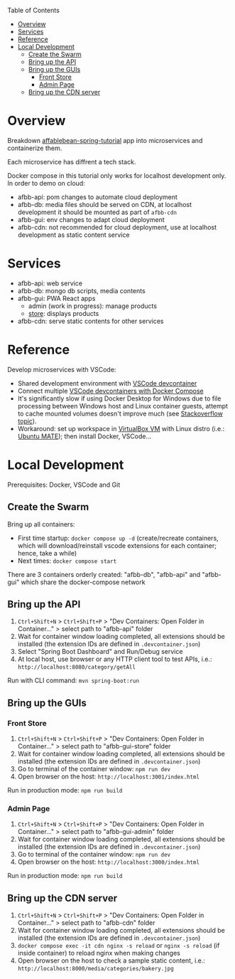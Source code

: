 Table of Contents

- [Overview](#overview)
- [Services](#services)
- [Reference](#reference)
- [Local Development](#local-development)
  - [Create the Swarm](#create-the-swarm)
  - [Bring up the API](#bring-up-the-api)
  - [Bring up the GUIs](#bring-up-the-guis)
    - [Front Store](#front-store)
    - [Admin Page](#admin-page)
  - [Bring up the CDN server](#bring-up-the-cdn-server)

# Overview

Breakdown [affablebean-spring-tutorial](https://github.com/sunshine55/affablebean-spring-tutorial) app into microservices and containerize them.

Each microservice has diffrent a tech stack.

Docker compose in this tutorial only works for localhost development only. In order to demo on cloud:
* afbb-api: pom changes to automate cloud deployment
* afbb-db: media files should be served on CDN, at localhost development it should be mounted as part of `afbb-cdn`
* afbb-gui: env changes to adapt cloud deployment
* afbb-cdn: not recommended for cloud deployment, use at localhost development as static content service

# Services

* afbb-api: web service
* afbb-db: mongo db scripts, media contents
* afbb-gui: PWA React apps
  - admin (work in progress): manage products
  - [store](./afbb-gui/store-pwa/README.md): displays products
* afbb-cdn: serve static contents for other services

# Reference

Develop microservices with VSCode:
* Shared development environment with [VSCode devcontainer](https://code.visualstudio.com/docs/remote/create-dev-container)
* Connect multiple [VSCode devcontainers with Docker Compose](https://code.visualstudio.com/remote/advancedcontainers/connect-multiple-containers)
* It's significantly slow if using Docker Desktop for Windows due to file processing between Windows host and Linux container guests, attempt to cache mounted volumes doesn't improve much (see [Stackoverflow topic](https://stackoverflow.com/questions/49060062/running-webpack-dev-server-in-docker-is-significantly-slower-than-on-local-machi)).
* Workaround: set up workspace in [VirtualBox VM](https://www.virtualbox.org/) with Linux distro (i.e.: [Ubuntu MATE](https://ubuntu-mate.org/)); then install Docker, VSCode...

# Local Development

Prerequisites: Docker, VSCode and Git

## Create the Swarm

Bring up all containers:
* First time startup: `docker compose up -d` (create/recreate containers, which will download/reinstall vscode extensions for each container; hence, take a while)
* Next times: `docker compose start`

There are 3 containers orderly created: "afbb-db", "afbb-api" and "afbb-gui" which share the docker-compose network

## Bring up the API

1. `Ctrl+Shift+N` > `Ctrl+Shift+P` > "Dev Containers: Open Folder in Container..." > select path to "afbb-api" folder
2. Wait for container window loading completed, all extensions should be installed (the extension IDs are defined in `.devcontainer.json`)
3. Select "Spring Boot Dashboard" and Run/Debug service
4. At local host, use browser or any HTTP client tool to test APIs, i.e.: `http://localhost:8080/category/getAll`

Run with CLI command: `mvn spring-boot:run`

## Bring up the GUIs

### Front Store

1. `Ctrl+Shift+N` > `Ctrl+Shift+P` > "Dev Containers: Open Folder in Container..." > select path to "afbb-gui-store" folder
2. Wait for container window loading completed, all extensions should be installed (the extension IDs are defined in `.devcontainer.json`)
3. Go to terminal of the container window: `npm run dev`
4. Open browser on the host: `http://localhost:3001/index.html`

Run in production mode: `npm run build`

### Admin Page

1. `Ctrl+Shift+N` > `Ctrl+Shift+P` > "Dev Containers: Open Folder in Container..." > select path to "afbb-gui-admin" folder
2. Wait for container window loading completed, all extensions should be installed (the extension IDs are defined in `.devcontainer.json`)
3. Go to terminal of the container window: `npm run dev`
4. Open browser on the host: `http://localhost:3000/index.html`

Run in production mode: `npm run build`

## Bring up the CDN server

1. `Ctrl+Shift+N` > `Ctrl+Shift+P` > "Dev Containers: Open Folder in Container..." > select path to "afbb-cdn" folder
2. Wait for container window loading completed, all extensions should be installed (the extension IDs are defined in `.devcontainer.json`)
3. `docker compose exec -it cdn nginx -s reload` or `nginx -s reload` (if inside container) to reload nginx when making changes
4. Open browser on the host to check a sample static content, i.e.: `http://localhost:8000/media/categories/bakery.jpg`